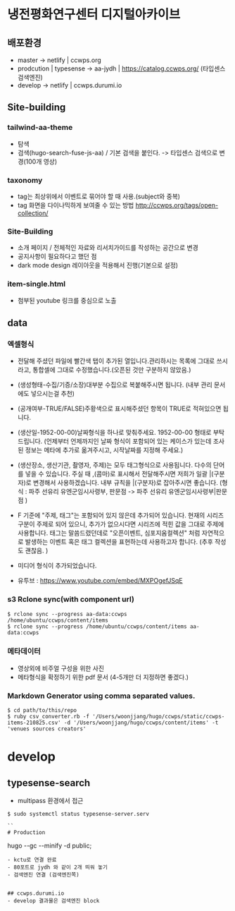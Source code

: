 # 냉전평화연구센터 디지털아카이브

## 배포환경

- master -> netlify | ccwps.org
- prodcution | typesense -> aa-jydh | https://catalog.ccwps.org/ (타입센스 검색엔진)
- develop -> netlify | ccwps.durumi.io


## Site-building

### tailwind-aa-theme

- 탐색
- 검색(hugo-search-fuse-js-aa) / 기본 검색을 붙인다.  -> 타입센스 검색으로 변경(100개 영상)

### taxonomy
- tag는 최상위에서 이벤트로 묶어야 할 때 사용.(subject와 중복)
- tag 화면을 다이나믹하게 보여줄 수 있는 방법 http://ccwps.org/tags/open-collection/

### Site-Building

- 소개 페이지 / 전체적인 자료와 리서치가이드를 작성하는 공간으로 변경
- 공지사항이 필요하다고 했던 점
- dark mode design 레이아웃을 적용해서 진행(기본으로 설정)

### item-single.html
- 첨부된 youtube 링크를 중심으로 노출


## data

### 엑셀형식

- 전달해 주셨던 파일에 빨간색 탭이 추가된 열입니다.관리하시는 목록에 그대로 쓰시라고, 통합셀에 그대로 수정했습니다.(오픈된 것만 구분하지 않았음.)

- (생성형태-수집/기증/소장)대부분 수집으로 복붙해주시면 됩니다. (내부 관리 문서에도 넣으시는걸 추천)

- (공개여부-TRUE/FALSE)주황색으로 표시해주셨던 항목이 TRUE로 적혀있으면 됩니다. 

- (생산일-1952-00-00)날짜형식을 하나로 맞춰주세요. 1952-00-00 형태로 부탁드립니다. (언제부터 언제까지인 날짜 형식이 포함되어 있는 케이스가 있는데 조사된 정보는 메타에 추가로 옮겨주시고, 시작날짜를 지정해 주세요.)

- (생산장소, 생산기관, 촬영자, 주제)는 모두 태그형식으로 사용됩니다. 다수의 단어를 넣을 수 있습니다. 주실 때 ,(콤마)로 표시해서 전달해주시면 저희가 일괄 |(구분자)로 변경해서 사용하겠습니다. 내부 규칙을 |(구분자)로 잡아주시면 좋습니다. (형식 :  파주 선유리 유엔군임시사령부, 판문점 -> 파주 선유리 유엔군임시사령부|판문점 )

- F 기준에 "주제, 태그"는 포함되어 있지 않은데 추가되어 있습니다. 현재의 시리즈 구분이 주제로 되어 있으니, 추가가 없으시다면 시리즈에 적힌 값을 그대로 주제에 사용합니다. 태그는 말씀드렸던데로 "오픈이벤트, 심포지움컬렉션" 처럼 자연적으로 발생하는 이벤트 혹은 태그 컬렉션을 표현하는데 사용하고자 합니다. (추후 작성도 괜찮음. )

- 미디어 형식이 추가되었습니다. 

- 유투브 : https://www.youtube.com/embed/MXPOgefJSqE 


### s3 Rclone sync(with component url)
```
$ rclone sync --progress aa-data:ccwps /home/ubuntu/ccwps/content/items
$ rclone sync --progress /home/ubuntu/ccwps/content/items aa-data:ccwps
```

### 메타데이터
- 영상외에 비주얼 구성을 위한 사진
- 메타형식을 확정하기 위한 pdf 문서 (4-5개만 더 지정하면 좋겠다.)

### Markdown Generator using comma separated values.
```
$ cd path/to/this/repo
$ ruby csv_converter.rb -f '/Users/woonjjang/hugo/ccwps/static/ccwps-items-210825.csv' -d '/Users/woonjjang/hugo/ccwps/content/items' -t 'venues sources creators'
```

# develop

## typesense-search
- multipass 환경에서 접근
```
$ sudo systemctl status typesense-server.serv 

``
# Production

```
hugo --gc --minify -d public;
```
- kctu로 연결 완료
- 80포트로 jydh 와 같이 2개 띄워 놓기
- 검색엔진 연결 (검색엔진쪽)


## ccwps.durumi.io
- develop 결과물은 검색엔진 block